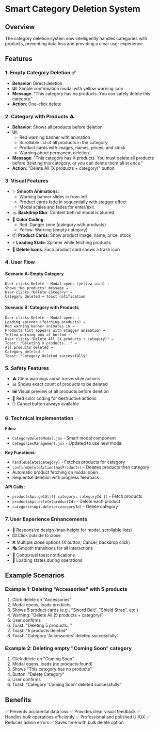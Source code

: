 # Smart Category Deletion System

## Overview
The category deletion system now intelligently handles categories with products, preventing data loss and providing a clear user experience.

## Features

### 1. **Empty Category Deletion** ✅
- **Behavior**: Direct deletion
- **UI**: Simple confirmation modal with yellow warning icon
- **Message**: "This category has no products. You can safely delete this category."
- **Action**: One-click delete

### 2. **Category with Products** ⚠️
- **Behavior**: Shows all products before deletion
- **UI**: 
  - Red warning banner with animation
  - Scrollable list of all products in the category
  - Product cards with images, names, prices, and stock
  - Warning about permanent deletion
- **Message**: "This category has X products. You must delete all products before deleting this category, or you can delete them all at once."
- **Action**: "Delete All (X products + category)" button

### 3. **Visual Features**
- ✨ **Smooth Animations**: 
  - Warning banner slides in from left
  - Product cards fade in sequentially with stagger effect
  - Modal scales and fades for enter/exit
- 🌫️ **Backdrop Blur**: Content behind modal is blurred
- 🎨 **Color Coding**:
  - Red: Danger zone (category with products)
  - Yellow: Warning (empty category)
- 📦 **Product Cards**: Show product image, name, price, stock
- ⚡ **Loading State**: Spinner while fetching products
- 🚫 **Delete Icons**: Each product card shows a trash icon

### 4. **User Flow**

#### Scenario A: Empty Category
```
User clicks Delete → Modal opens (yellow icon) → 
Shows "No products" message → 
User clicks "Delete Category" → 
Category deleted → Toast notification
```

#### Scenario B: Category with Products
```
User clicks Delete → Modal opens → 
Loading spinner (fetching products) → 
Red warning banner animates in → 
Products list appears with stagger animation → 
Yellow warning box at bottom → 
User clicks "Delete All (X products + category)" → 
Toast: "Deleting X products..." → 
All products deleted → 
Category deleted → 
Toast: "Category deleted successfully"
```

### 5. **Safety Features**
- ⚠️ Clear warnings about irreversible actions
- 📊 Shows exact count of products to be deleted
- 🖼️ Visual preview of all products before deletion
- 🔴 Red color coding for destructive actions
- ✋ Cancel button always available

### 6. **Technical Implementation**

**Files:**
- `CategoryDeleteModal.jsx` - Smart modal component
- `CategoriesManagement.jsx` - Updated to use new modal

**Key Functions:**
- `handleDelete(category)` - Fetches products for category
- `confirmDeleteAction(hasProducts)` - Deletes products then category
- Automatic product fetching on modal open
- Sequential deletion with progress feedback

**API Calls:**
- `productsApi.getAll({ category: categoryId })` - Fetch products
- `productsApi.delete(productId)` - Delete each product
- `categoriesApi.delete(categoryId)` - Delete category

### 7. **User Experience Enhancements**
- 📱 Responsive design (max-height for modal, scrollable lists)
- ⌨️ Click outside to close
- ❌ Multiple close options (X button, Cancel, backdrop click)
- 🎭 Smooth transitions for all interactions
- 💬 Contextual toast notifications
- 🔄 Loading states during operations

## Example Scenarios

### Example 1: Deleting "Accessories" with 5 products
1. Click delete on "Accessories"
2. Modal opens, loads products
3. Shows 5 product cards (e.g., "Sword Belt", "Shield Strap", etc.)
4. Warning: "Delete All (5 products + category)"
5. User confirms
6. Toast: "Deleting 5 products..."
7. Toast: "5 products deleted"
8. Toast: "Category 'Accessories' deleted successfully"

### Example 2: Deleting empty "Coming Soon" category
1. Click delete on "Coming Soon"
2. Modal opens, loads (no products found)
3. Shows "This category has no products"
4. Button: "Delete Category"
5. User confirms
6. Toast: "Category 'Coming Soon' deleted successfully"

## Benefits
✅ Prevents accidental data loss
✅ Provides clear visual feedback
✅ Handles bulk operations efficiently
✅ Professional and polished UI/UX
✅ Reduces admin errors
✅ Saves time with bulk delete option
